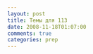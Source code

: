 ```yaml
---
layout: post
title: Темы для 113
date: 2008-11-18T01:07:00
comments: true
categories: prep
---
```


